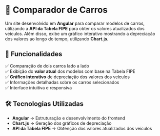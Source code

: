# 🚗 Comparador de Carros  

Um site desenvolvido em **Angular** para comparar modelos de carros, utilizando a **API da Tabela FIPE** para obter os valores atualizados dos veículos. Além disso, exibe um gráfico interativo mostrando a depreciação dos valores ao longo do tempo, utilizando **Chart.js**.  

## 📌 Funcionalidades  
✅ Comparação de dois carros lado a lado  
✅ Exibição do **valor atual** dos modelos com base na Tabela FIPE  
✅ **Gráfico interativo** de depreciação dos valores dos veículos  
✅ Informações detalhadas sobre os carros selecionados  
✅ Interface intuitiva e responsiva  

## 🛠️ Tecnologias Utilizadas  
- **Angular** → Estruturação e desenvolvimento do frontend  
- **Chart.js** → Geração dos gráficos de depreciação  
- **API da Tabela FIPE** → Obtenção dos valores atualizados dos veículos 
